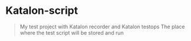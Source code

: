 # Katalon-script
> My test project with Katalon recorder and Katalon testops
> The place where the test script will be stored and run
